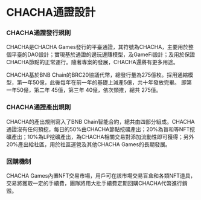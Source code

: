 # CHACHA通證設計

### CHACHA通證發行規則

CHACHA是CHACHA Games發行的平臺通證，其符號為CHACHA，主要用於整個平臺的DAO設計；實現基於通證的邊玩邊賺模型，及GameFi設計；及用於保證CHACHA節點的正常運行。隨著專案的發展，CHACHA還將有更多用途。

CHACHA基於BNB Chain的BRC20協議代幣，總發行量為275億枚。採用通縮模型，第一年50億，此後每年在前一年的基礎上減產5億，共十年發放完畢。 即第一年50億，第二年 45億，第三年 40億，依次類推，總共 275億。

### CHACHA通證產出規則

CHACHA的產出規則寫入了BNB Chain智能合約，總共由四部分組成。CHACHA通證沒有任何預挖，每日的50%由CHACHA節點挖礦產出；20%為盲和等NFT挖礦產出；10%為LP挖礦產出，為CHACHA相關交易對添加流動性即可獲得；另外20%產出給社區，用於社區運營及其他CHACHA Games的長期發展。

### 回購機制

CHACHA Games內置NFT交易市場，用戶可在該市場交易盲盒和各類NFT道具，交易將獲取一定的手續費，團隊將用大批手續費定期回購CHACHA代幣進行銷毀。
